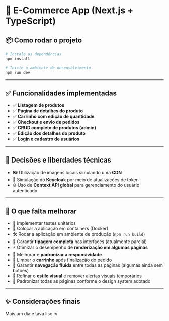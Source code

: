 # 🛒 E-Commerce App (Next.js + TypeScript)

## 📦 Como rodar o projeto

```bash
# Instale as dependências
npm install

# Inicie o ambiente de desenvolvimento
npm run dev
```

---

## ✅ Funcionalidades implementadas

- ✅ **Listagem de produtos**
- ✅ **Página de detalhes do produto**
- ✅ **Carrinho com edição de quantidade**
- ✅ **Checkout e envio de pedidos**
- ✅ **CRUD completo de produtos (admin)**
- ✅ **Edição dos detalhes do produto**
- ✅ **Login e cadastro de usuários**

---

## 🎯 Decisões e liberdades técnicas

- 🖼️ Utilização de imagens locais simulando uma **CDN**
- 🔑 Simulação do **Keycloak** por meio de atualizações de token
- 🌐 Uso de **Context API global** para gerenciamento do usuário autenticado

---

## 🚧 O que falta melhorar

- 🧪 Implementar testes unitários
- 🐳 Colocar a aplicação em containers (Docker)
- 🛠️ Rodar a aplicação em ambiente de produção (`npm run build`)
- 🧾 Garantir **tipagem completa** nas interfaces (atualmente parcial)
- ⚡ Otimizar o desempenho de **renderização em algumas páginas**
- 📱 Melhorar e **padronizar a responsividade**
- 🧹 Limpar o **carrinho** após finalização do pedido
- 🔗 Garantir **navegação fluida** entre todas as páginas (algumas ainda sem botões)
- 🎨 Refinar o **estilo visual** e remover alertas visuais temporários
- 🧭 Padronizar todas as páginas conforme o design system adotado

---

## ✨ Considerações finais

Mais um dia e tava liso :v